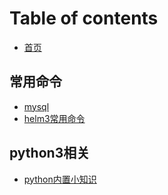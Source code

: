 # Table of contents

* [首页](README.md)

## 常用命令 <a id="oftenuse"></a>

* [mysql](oftenuse/mysql.md)
* [helm3常用命令](oftenuse/helm3-chang-yong-ming-ling.md)

## python3相关

* [python内置小知识](python3-xiang-guan/bebeyo.md)


